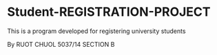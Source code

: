 # Student-REGISTRATION-PROJECT
This is a program developed for registering university students

By RUOT CHUOL
5037/14
SECTION B
